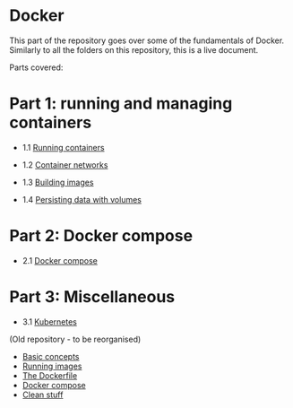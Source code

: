 # Docker

This part of the repository goes over some of the fundamentals of Docker. Similarly
to all the folders on this repository, this is a live document.

Parts covered:

# Part 1: running and managing containers

- 1.1 [Running containers](running-containers.md)

- 1.2 [Container networks](docker-networks.md)

- 1.3 [Building images](docker-images.md)

- 1.4 [Persisting data with volumes](docker-volumes.md)
# Part 2: Docker compose

- 2.1 [Docker compose](docker-compose.md)

# Part 3: Miscellaneous

- 3.1 [Kubernetes](kubernetes.md)

(Old repository - to be reorganised)

- [Basic concepts](misc/basic-concepts.md)
- [Running images](misc/run-img.md)
- [The Dockerfile](misc/docker-file.md)
- [Docker compose](misc/docker-compose.md)
- [Clean stuff](misc/clean-stuff.md)
